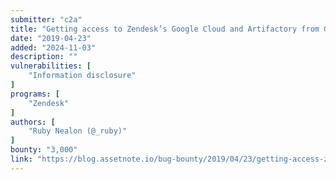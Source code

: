 ```yaml
---
submitter: "c2a"
title: "Getting access to Zendesk’s Google Cloud and Artifactory from GitHub dotfile repos"
date: "2019-04-23"
added: "2024-11-03"
description: ""
vulnerabilities: [
    "Information disclosure"
]
programs: [
    "Zendesk"
]
authors: [
    "Ruby Nealon (@_ruby)"
]
bounty: "3,000"
link: "https://blog.assetnote.io/bug-bounty/2019/04/23/getting-access-zendesk-gcp/"
---
```




